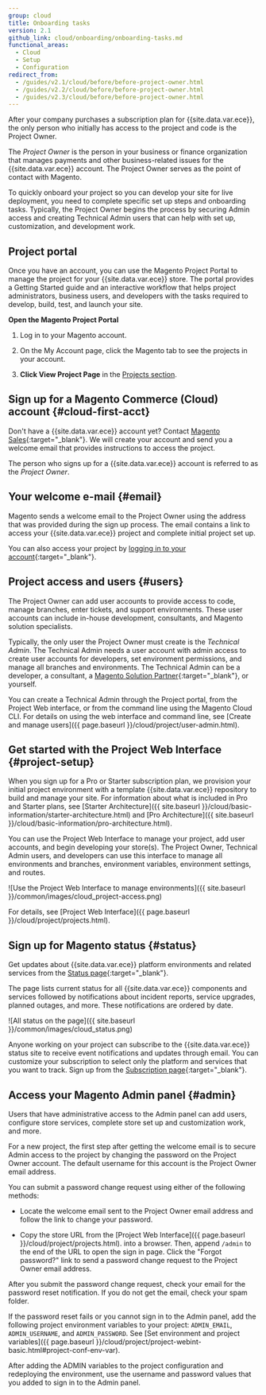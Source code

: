 ```yaml
---
group: cloud
title: Onboarding tasks
version: 2.1
github_link: cloud/onboarding/onboarding-tasks.md
functional_areas:
  - Cloud
  - Setup
  - Configuration
redirect_from:
  - /guides/v2.1/cloud/before/before-project-owner.html
  - /guides/v2.2/cloud/before/before-project-owner.html
  - /guides/v2.3/cloud/before/before-project-owner.html
---
```


After your company purchases a subscription plan for {{site.data.var.ece}}, the
only person who initially has access to the project and code is the Project Owner.

The _Project Owner_  is the person in your business or finance
organization that manages payments and other business-related issues for
the {{site.data.var.ece}} account. The Project Owner serves as the point of
contact with Magento.

To quickly onboard your project so you can develop your site for live
deployment, you need to complete specific set up steps and onboarding tasks.
Typically, the Project Owner begins the process by securing Admin access and
creating Technical Admin users that can help with set up, customization, and
development work.

## Project portal
Once you have an account, you can use the Magento Project Portal to manage the
project for your {{site.data.var.ece}} store. The portal provides a Getting Started guide
and an interactive workflow that helps project administrators, business users,
and developers with the tasks required to develop, build, test, and launch your
site.

**Open the Magento Project Portal**

1. Log in to your Magento account.

2. On the My Account page, click the Magento tab to see the projects in your account.

3. **Click View Project Page** in the
[Projects section](https://cloud.magento.com/cloud/project/subscriptions/).

## Sign up for a Magento Commerce (Cloud) account {#cloud-first-acct}
Don't have a {{site.data.var.ece}} account yet? Contact [Magento Sales](https://magento.com/explore/contact-sales){:target="\_blank"}.
We will create your account and send you a welcome email that provides instructions to access the project.

The person who signs up for a {{site.data.var.ece}} account is referred to as
the _Project Owner_.

## Your welcome e-mail {#email}
Magento sends a welcome email to the Project Owner using the address that was
provided during the sign up process. The email contains a link to access your
{{site.data.var.ece}} project and complete initial project set up.

You can also access your project by [logging in to your account](https://accounts.magento.cloud){:target="\_blank"}.

## Project access and users {#users}
The Project Owner can add user accounts to provide access to code, manage
branches, enter tickets, and support environments. These user accounts can
include in-house development, consultants, and Magento solution specialists.

Typically, the only user the Project Owner must create is the _Technical Admin_.
The Technical Admin needs a user account with admin access to create user
accounts for developers, set environment permissions, and
manage all branches and environments. The Technical Admin can be a developer,
a consultant, a [Magento Solution Partner](https://magento.com/find-a-partner){:target="\_blank"},
or yourself.

You can create a Technical Admin through the Project portal, from the Project
Web interface, or from the command line using the Magento Cloud CLI. For details
on using the web interface and command line,
see [Create and manage users]({{ page.baseurl }}/cloud/project/user-admin.html).

## Get started with the Project Web Interface {#project-setup}
When you sign up for a Pro or Starter subscription plan, we provision
your initial project environment with a template {{site.data.var.ece}}
repository to build and manage your site. For information about what is included
in Pro and Starter plans, see [Starter Architecture]({{ site.baseurl }}/cloud/basic-information/starter-architecture.html) and [Pro Architecture]({{ site.baseurl }}/cloud/basic-information/pro-architecture.html).

You can use the Project Web Interface to manage your project, add user accounts,
and begin developing your store(s). The Project Owner, Technical Admin users,
and developers can use this interface to manage all environments and branches,
environment variables, environment settings, and routes.

![Use the Project Web Interface to manage environments]({{ site.baseurl }}/common/images/cloud_project-access.png)

For details, see [Project Web Interface]({{ page.baseurl }}/cloud/project/projects.html).

## Sign up for Magento status {#status}
Get updates about {{site.data.var.ece}}
platform environments and related services from the
[Status page](https://status.magento.cloud){:target="\_blank"}.

The page lists current status for all {{site.data.var.ece}} components and
services followed by notifications about incident reports, service upgrades,
planned outages, and more. These notifications are ordered by date.

![All status on the page]({{ site.baseurl }}/common/images/cloud_status.png)

Anyone working on your project can subscribe to the {{site.data.var.ece}}
status site to receive event notifications and updates through email. You can
customize your subscription to select only the platform and services that you
want to track. Sign up from the
[Subscription page](https://status.magento.cloud/subscribe){:target="\_blank"}.

## Access your Magento Admin panel {#admin}
Users that have administrative access to the Admin panel can add users, configure store services, complete store set up and customization work, and more.

For a new project, the first step after getting the welcome email is to secure Admin access to the project by changing the password on the Project Owner
account. The default username for this account is the Project Owner email address.

You can submit a password change request using either of the following methods:

-   Locate the welcome email sent to the Project Owner email address and
    follow the link to change your password.

-   Copy the store URL from the [Project Web Interface]({{ page.baseurl }}/cloud/project/projects.html).
    into a browser. Then, append `/admin` to the end of the URL to open
    the sign in page. Click the "Forgot password?" link to send a password
    change request to the Project Owner email address.

After you submit the password change request, check your email for the password
reset notification. If you do not get the email, check your spam folder.

If the password reset fails or you cannot sign in to the Admin panel, add
the following project environment variables to your project: `ADMIN_EMAIL`, `ADMIN_USERNAME`,
and `ADMIN_PASSWORD`. See [Set environment and project variables]({{ page.baseurl }}/cloud/project/project-webint-basic.html#project-conf-env-var).

After adding the ADMIN variables to the project configuration and redeploying
the environment, use the username and password values that you added to sign in
to the Admin panel.
